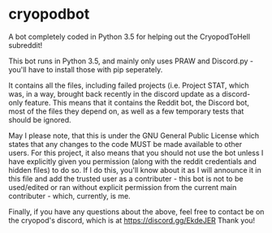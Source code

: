 # cryopodbot
A bot completely coded in Python 3.5 for helping out the CryopodToHell subreddit!

This bot runs in Python 3.5, and mainly only uses PRAW and Discord.py - you'll have to install those with pip seperately.

It contains all the files, including failed projects (i.e. Project STAT, which was, in a way, brought back recently in the discord update as a discord-only feature.
This means that it contains the Reddit bot, the Discord bot, most of the files they depend on, as well as a few temporary tests that should be ignored.

May I please note, that this is under the GNU General Public License which states that any changes to the code MUST be made available to other users. For this project, it also means that you should not use the bot unless I have explicitly given you permission (along with the reddit credentials and hidden files) to do so. If I do this, you'll know about it as I will announce it in this file and add the trusted user as a contributer - this bot is not to be used/edited or ran without explicit permission from the current main contributer - which, currently, is me.

Finally, if you have any questions about the above, feel free to contact be on the cryopod's discord, which is at https://discord.gg/EkdeJER
Thank you!
